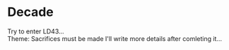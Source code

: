 # Decade
Try to enter LD43...  
Theme: Sacrifices must be made
I'll write more details after comleting it...
